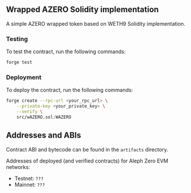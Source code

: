## Wrapped AZERO Solidity implementation

A simple AZERO wrapped token based on WETH9 Solidity implementation.

### Testing

To test the contract, run the following commands:

```bash
forge test
```

### Deployment

To deploy the contract, run the following commands:

```bash
forge create --rpc-url <your_rpc_url> \
    --private-key <your_private_key> \
    --verify \
    src/wAZERO.sol:WAZERO
```

## Addresses and ABIs

Contract ABI and bytecode can be found in the `artifacts` directory.

Addresses of deployed (and verified contracts) for Aleph Zero EVM networks:

- Testnet: `???`
- Mainnet: `???`




